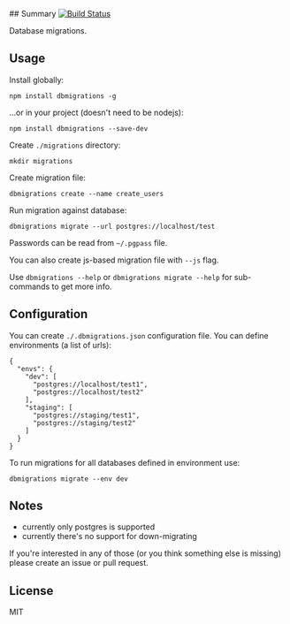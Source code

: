 
## Summary [![Build Status](https://travis-ci.org/mirek/node-dbmigrations.png?branch=master)](https://travis-ci.org/mirek/node-dbmigrations)

Database migrations.

## Usage

Install globally:

    npm install dbmigrations -g

...or in your project (doesn't need to be nodejs):

    npm install dbmigrations --save-dev

Create `./migrations` directory:

    mkdir migrations

Create migration file:

    dbmigrations create --name create_users

Run migration against database:

    dbmigrations migrate --url postgres://localhost/test

Passwords can be read from `~/.pgpass` file.

You can also create js-based migration file with `--js` flag.

Use `dbmigrations --help` or `dbmigrations migrate --help` for sub-commands to get more info.

## Configuration

You can create `./.dbmigrations.json` configuration file. You can define environments (a list of urls):

    {
      "envs": {
        "dev": [
          "postgres://localhost/test1",
          "postgres://localhost/test2"
        ],
        "staging": [
          "postgres://staging/test1",
          "postgres://staging/test2"
        ]
      }
    }

To run migrations for all databases defined in environment use:

    dbmigrations migrate --env dev

## Notes

* currently only postgres is supported
* currently there's no support for down-migrating

If you're interested in any of those (or you think something else is missing) please create an issue or pull request.

## License

MIT

